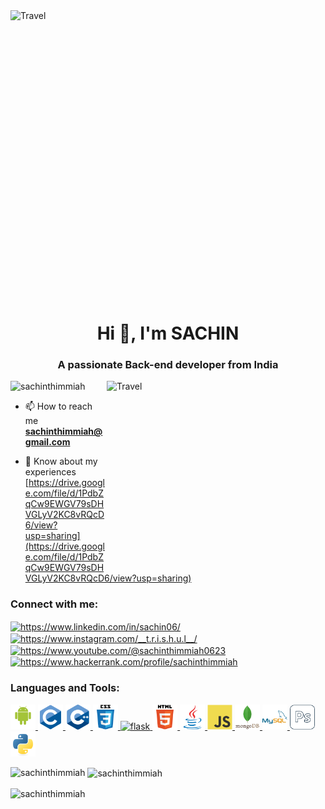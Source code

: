 <img align="right" alt="Travel" width="1000" height="500" src="https://verpex.com/assets/uploads/images/blog/How-to-become-a-Backend-Developer.jpg?v=1665484477">
<h1 align="center">Hi 👋, I'm SACHIN </h1>
<h3 align="center">A passionate Back-end developer from India</h3>

<img align="right" alt="Travel" width="350" height="300" src="https://cdn.pixabay.com/animation/2022/07/31/20/14/20-14-05-792_512.gif">


<p align="left"> <img src="https://komarev.com/ghpvc/?username=sachinthimmiah&label=Profile%20views&color=0e75b6&style=flat" alt="sachinthimmiah" /> </p>

- 📫 How to reach me **sachinthimmiah@gmail.com**

- 📄 Know about my experiences [https://drive.google.com/file/d/1PdbZqCw9EWGV79sDHVGLyV2KC8vRQcD6/view?usp=sharing](https://drive.google.com/file/d/1PdbZqCw9EWGV79sDHVGLyV2KC8vRQcD6/view?usp=sharing)

<h3 align="left">Connect with me:</h3>
<p align="left">
<a href="https://www.linkedin.com/in/sachin06/" target="blank"><img align="center" src="https://raw.githubusercontent.com/rahuldkjain/github-profile-readme-generator/master/src/images/icons/Social/linked-in-alt.svg" alt="https://www.linkedin.com/in/sachin06/" height="30" width="40" /></a>
<a href="https://instagram.com/https://www.instagram.com/__t.r.i.s.h.u.l__/" target="blank"><img align="center" src="https://raw.githubusercontent.com/rahuldkjain/github-profile-readme-generator/master/src/images/icons/Social/instagram.svg" alt="https://www.instagram.com/__t.r.i.s.h.u.l__/" height="30" width="40" /></a>
<a href="https://www.youtube.com/c/https://www.youtube.com/@sachinthimmiah0623" target="blank"><img align="center" src="https://raw.githubusercontent.com/rahuldkjain/github-profile-readme-generator/master/src/images/icons/Social/youtube.svg" alt="https://www.youtube.com/@sachinthimmiah0623" height="30" width="40" /></a>
<a href="https://www.hackerrank.com/https://www.hackerrank.com/profile/sachinthimmiah" target="blank"><img align="center" src="https://raw.githubusercontent.com/rahuldkjain/github-profile-readme-generator/master/src/images/icons/Social/hackerrank.svg" alt="https://www.hackerrank.com/profile/sachinthimmiah" height="30" width="40" /></a>
</p>

<h3 align="left">Languages and Tools:</h3>
<p align="left"> <a href="https://developer.android.com" target="_blank" rel="noreferrer"> <img src="https://raw.githubusercontent.com/devicons/devicon/master/icons/android/android-original-wordmark.svg" alt="android" width="40" height="40"/> </a> <a href="https://www.cprogramming.com/" target="_blank" rel="noreferrer"> <img src="https://raw.githubusercontent.com/devicons/devicon/master/icons/c/c-original.svg" alt="c" width="40" height="40"/> </a> <a href="https://www.w3schools.com/cpp/" target="_blank" rel="noreferrer"> <img src="https://raw.githubusercontent.com/devicons/devicon/master/icons/cplusplus/cplusplus-original.svg" alt="cplusplus" width="40" height="40"/> </a> <a href="https://www.w3schools.com/css/" target="_blank" rel="noreferrer"> <img src="https://raw.githubusercontent.com/devicons/devicon/master/icons/css3/css3-original-wordmark.svg" alt="css3" width="40" height="40"/> </a> <a href="https://flask.palletsprojects.com/" target="_blank" rel="noreferrer"> <img src="https://www.vectorlogo.zone/logos/pocoo_flask/pocoo_flask-icon.svg" alt="flask" width="40" height="40"/> </a> <a href="https://www.w3.org/html/" target="_blank" rel="noreferrer"> <img src="https://raw.githubusercontent.com/devicons/devicon/master/icons/html5/html5-original-wordmark.svg" alt="html5" width="40" height="40"/> </a> <a href="https://www.java.com" target="_blank" rel="noreferrer"> <img src="https://raw.githubusercontent.com/devicons/devicon/master/icons/java/java-original.svg" alt="java" width="40" height="40"/> </a> <a href="https://developer.mozilla.org/en-US/docs/Web/JavaScript" target="_blank" rel="noreferrer"> <img src="https://raw.githubusercontent.com/devicons/devicon/master/icons/javascript/javascript-original.svg" alt="javascript" width="40" height="40"/> </a> <a href="https://www.mongodb.com/" target="_blank" rel="noreferrer"> <img src="https://raw.githubusercontent.com/devicons/devicon/master/icons/mongodb/mongodb-original-wordmark.svg" alt="mongodb" width="40" height="40"/> </a> <a href="https://www.mysql.com/" target="_blank" rel="noreferrer"> <img src="https://raw.githubusercontent.com/devicons/devicon/master/icons/mysql/mysql-original-wordmark.svg" alt="mysql" width="40" height="40"/> </a> <a href="https://www.photoshop.com/en" target="_blank" rel="noreferrer"> <img src="https://raw.githubusercontent.com/devicons/devicon/master/icons/photoshop/photoshop-line.svg" alt="photoshop" width="40" height="40"/> </a> <a href="https://www.python.org" target="_blank" rel="noreferrer"> <img src="https://raw.githubusercontent.com/devicons/devicon/master/icons/python/python-original.svg" alt="python" width="40" height="40"/> </a> </p>

<p><img align="left" src="https://github-readme-stats.vercel.app/api/top-langs?username=sachinthimmiah&show_icons=true&locale=en&layout=compact" alt="sachinthimmiah" /></p>

<p>&nbsp;<img align="center" src="https://github-readme-stats.vercel.app/api?username=sachinthimmiah&show_icons=true&locale=en" alt="sachinthimmiah" /></p>

<p><img align="center" src="https://github-readme-streak-stats.herokuapp.com/?user=sachinthimmiah&" alt="sachinthimmiah" /></p>
